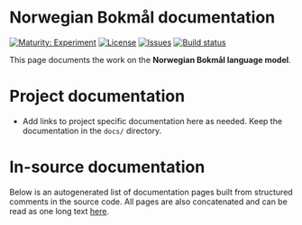 # Norwegian Bokmål documentation

[![Maturity: Experiment](https://img.shields.io/badge/Maturity-Experiment-black.svg)](https://giellalt.github.io/MaturityClassification.html)
[![License](https://img.shields.io/github/license/giellalt/lang-nob)](https://raw.githubusercontent.com/giellalt/lang-nob/main/LICENSE)
[![Issues](https://img.shields.io/github/issues/giellalt/lang-nob)](https://github.com/giellalt/lang-nob/issues)
[![Build status](https://github.com/giellalt/lang-nob/workflows/Speller%20CI+CD/badge.svg)](https://github.com/giellalt/lang-nob/actions)

This page documents the work on the **Norwegian Bokmål language model**. 

# Project documentation

* Add links to project specific documentation here as needed. Keep the documentation in the `docs/` directory.


# In-source documentation

Below is an autogenerated list of documentation pages built from structured comments in the source code. All pages are also concatenated and can be read as one long text [here](nob.md).
